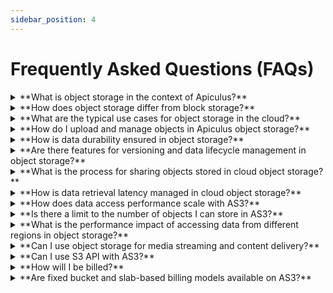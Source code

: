 ```yaml
---
sidebar_position: 4
---
```

# Frequently Asked Questions (FAQs)

<details><summary>**What is object storage in the context of Apiculus?**</summary>Object storage is a scalable and durable storage solution for managing unstructured data such as files, images, videos, and backups.</details>

<details><summary>**How does object storage differ from block storage?**</summary>Unlike block storage, object storage stores data as objects with metadata, making it suitable for vast amounts of unstructured data.</details>

<details><summary>**What are the typical use cases for object storage in the cloud?**</summary>Object storage is used for content distribution, backup and archiving, web applications, and more.</details>

<details><summary>**How do I upload and manage objects in Apiculus object storage?**</summary>You can upload, manage, and organize objects using the Object Storage Menu available in your Apiculus account.</details>

<details><summary>**How is data durability ensured in object storage?**</summary>Object storage employs data replication across multiple physical locations to ensure durability and availability.</details>

<details><summary>**Are there features for versioning and data lifecycle management in object storage?**</summary>Yes, object storage provides versioning, data retention, and lifecycle policies for managing object data over time.</details>

<details><summary>**What is the process for sharing objects stored in cloud object storage?**</summary>You can share objects by generating public URLs, setting appropriate permissions, or using signed URLs for temporary access. This can be done via the Cloudian HyperStore admin panel that you'll have access to once you create a Bucket.</details>

<details><summary>**How is data retrieval latency managed in cloud object storage?**</summary>Object storage is optimised for high throughput and is well-suited for large-scale data retrieval.</details>

<details><summary>**How does data access performance scale with AS3?**</summary>AS3 is designed for high scalability, making it suitable for applications with varying levels of data access.</details>

<details><summary>**Is there a limit to the number of objects I can store in AS3?**</summary>No, AS3 is designed to handle very large numbers of objects. You will, however, be billed on usage.</details>

<details><summary>**What is the performance impact of accessing data from different regions in object storage?**</summary>Accessing data from geographically distant regions may result in increased latency and data transfer costs.</details>

<details><summary>**Can I use object storage for media streaming and content delivery?**</summary>Object storage is commonly used for media streaming, distribution of content, and delivering static assets to users.</details>

<details><summary>**Can I use S3 API with AS3?**</summary>Yes, AS3 comes with 100% S3 API compatibility.</details>

<details><summary>**How will I be billed?**</summary>AS3 billing is usage-based and takes the following parameters:<br />
-Storage used (/GB-hr) <br />
-Data transfer IN (/GB-hr) <br />
-Data transfer OUT (/GB-hr) <br />
-HTTP Requests GET/HEAD (/request) <br />
-HTTP Requests PUT/POST (/request) <br />
-HTTP Requests DELETE (/request) <br /></details>

<details><summary>**Are fixed bucket and slab-based billing models available on AS3?**</summary>No, at this moment billing is completely usage-based and unitary.</details>
